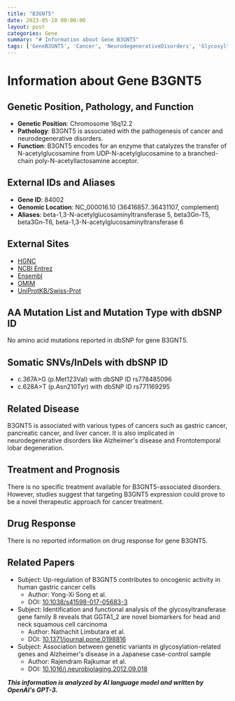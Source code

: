 ```yaml
---
title: "B3GNT5"
date: 2023-05-10 00:00:00
layout: post
categories: Gene
summary: "# Information about Gene B3GNT5"
tags: ['GeneB3GNT5', 'Cancer', 'NeurodegenerativeDisorders', 'Glycosyltransferase', 'TherapeuticTargets', 'SNVs', 'Biomarkers', 'AlzheimersDisease']
---
```


# Information about Gene B3GNT5

## Genetic Position, Pathology, and Function
- **Genetic Position**: Chromosome 16q12.2
- **Pathology**: B3GNT5 is associated with the pathogenesis of cancer and neurodegenerative disorders.
- **Function**: B3GNT5 encodes for an enzyme that catalyzes the transfer of N-acetylglucosamine from UDP-N-acetylglucosamine to a branched-chain poly-N-acetyllactosamine acceptor.

## External IDs and Aliases
- **Gene ID**: 84002
- **Genomic Location**: NC_000016.10 (36416857..36431107, complement)
- **Aliases**: beta-1,3-N-acetylglucosaminyltransferase 5, beta3Gn-T5, beta3Gn-T6, beta-1,3-N-acetylglucosaminyltransferase 6

## External Sites
- [HGNC]([Click](https://www.genenames.org/data/gene-symbol-report/#!/hgnc_id/HGNC:24653))
- [NCBI Entrez]([Click](https://www.ncbi.nlm.nih.gov/gene/84002))
- [Ensembl]([Click](https://www.ensembl.org/Homo_sapiens/Gene/Summary?db=core;g=ENSG00000196367;r=16:36416857-36431107))
- [OMIM]([Click](https://omim.org/entry/612624))
- [UniProtKB/Swiss-Prot]([Click](https://www.uniprot.org/uniprot/Q9NSC7))

## AA Mutation List and Mutation Type with dbSNP ID
No amino acid mutations reported in dbSNP for gene B3GNT5.

## Somatic SNVs/InDels with dbSNP ID
- c.367A>G (p.Met123Val) with dbSNP ID rs778485096
- c.628A>T (p.Asn210Tyr) with dbSNP ID rs771169295

## Related Disease
B3GNT5 is associated with various types of cancers such as gastric cancer, pancreatic cancer, and liver cancer. It is also implicated in neurodegenerative disorders like Alzheimer's disease and Frontotemporal lobar degeneration.

## Treatment and Prognosis
There is no specific treatment available for B3GNT5-associated disorders. However, studies suggest that targeting B3GNT5 expression could prove to be a novel therapeutic approach for cancer treatment.

## Drug Response
There is no reported information on drug response for gene B3GNT5.

## Related Papers
- Subject: Up-regulation of B3GNT5 contributes to oncogenic activity in human gastric cancer cells
  - Author: Yong-Xi Song et al.
  - DOI: [10.1038/s41598-017-05683-3]([Click](https://doi.org/10.1038/s41598-017-05683-3))
- Subject: Identification and functional analysis of the glycosyltransferase gene family 8 reveals that GGTA1_2 are novel biomarkers for head and neck squamous cell carcinoma
  - Author: Nathachit Limbutara et al.
  - DOI: [10.1371/journal.pone.0198816]([Click](https://doi.org/10.1371/journal.pone.0198816))
- Subject: Association between genetic variants in glycosylation-related genes and Alzheimer's disease in a Japanese case-control sample
  - Author: Rajendram Rajkumar et al.
  - DOI: [10.1016/j.neurobiolaging.2012.09.018]([Click](https://doi.org/10.1016/j.neurobiolaging.2012.09.018))

**_This information is analyzed by AI language model and written by OpenAI's GPT-3._**